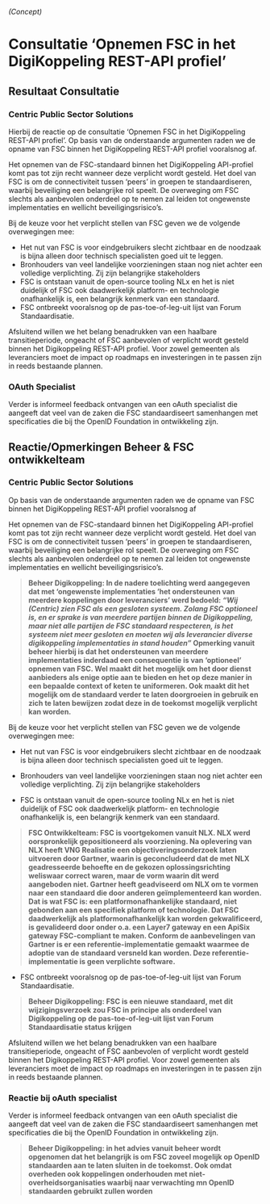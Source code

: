 _(Concept)_

# Consultatie ‘Opnemen FSC in het DigiKoppeling REST-API profiel’

## Resultaat Consultatie

### Centric Public Sector Solutions

Hierbij de reactie op de consultatie ‘Opnemen FSC in het DigiKoppeling REST-API profiel’. Op basis van de onderstaande argumenten raden we de opname van FSC binnen het DigiKoppeling REST-API profiel vooralsnog af.
 
Het opnemen van de FSC-standaard binnen het DigiKoppeling API-profiel komt pas tot zijn recht wanneer deze verplicht wordt gesteld. Het doel van FSC is om de connectiviteit tussen ‘peers’ in groepen te standaardiseren, waarbij beveiliging een belangrijke rol speelt. De overweging om FSC slechts als aanbevolen onderdeel op te nemen zal leiden tot ongewenste implementaties en wellicht beveiligingsrisico’s.
 
Bij de keuze voor het verplicht stellen van FSC geven we de volgende overwegingen mee:

- Het nut van FSC is voor eindgebruikers slecht zichtbaar en de noodzaak is bijna alleen door technisch specialisten goed uit te leggen.
- Bronhouders van veel landelijke voorzieningen staan nog niet achter een volledige verplichting. Zij zijn belangrijke stakeholders
- FSC is ontstaan vanuit de open-source tooling NLx en het is niet duidelijk of FSC ook daadwerkelijk platform- en technologie onafhankelijk is, een belangrijk kenmerk van een standaard.
- FSC ontbreekt vooralsnog op de pas-toe-of-leg-uit lijst van Forum Standaardisatie.
 
Afsluitend willen we het belang benadrukken van een haalbare transitieperiode, ongeacht of FSC aanbevolen of verplicht wordt gesteld binnen het Digikoppeling REST-API profiel. Voor zowel gemeenten als leveranciers moet de impact op roadmaps en investeringen in te passen zijn in reeds bestaande plannen.

### OAuth Specialist

Verder is informeel feedback ontvangen van een oAuth specialist die aangeeft dat veel van de zaken die FSC standaardiseert samenhangen met specificaties die bij the OpenID Foundation in ontwikkeling zijn.

## Reactie/Opmerkingen Beheer & FSC ontwikkelteam

### Centric Public Sector Solutions

Op basis van de onderstaande argumenten raden we de opname van FSC binnen het DigiKoppeling REST-API profiel vooralsnog af
 
Het opnemen van de FSC-standaard binnen het DigiKoppeling API-profiel komt pas tot zijn recht wanneer deze verplicht wordt gesteld. Het doel van FSC is om de connectiviteit tussen ‘peers’ in groepen te standaardiseren, waarbij beveiliging een belangrijke rol speelt. De overweging om FSC slechts als aanbevolen onderdeel op te nemen zal leiden tot ongewenste implementaties en wellicht beveiligingsrisico’s.


> __Beheer Digikoppeling: In de nadere toelichting werd aangegeven dat met ‘ongewenste implementaties ’het ondersteunen van meerdere koppelingen door leveranciers’ werd  bedoeld:
_“Wij (Centric) zien FSC als een gesloten systeem.  Zolang FSC optioneel is, en er sprake is van meerdere partijen binnen de Digikoppeling, maar niet alle partijen de FSC standaard respecteren, is het systeem niet meer gesloten en moeten wij als leverancier diverse digikoppeling implementaties in stand houden”_
Opmerking vanuit beheer hierbij is dat het ondersteunen van meerdere implementaties inderdaad een consequentie is van ‘optioneel’ opnemen van FSC. Wel maakt dit het mogelijk om het door dienst aanbieders als enige optie aan te bieden en het op deze manier in een bepaalde context of keten te uniformeren. Ook maakt dit het mogelijk om de standaard verder te laten doorgroeien in gebruik en zich te laten bewijzen zodat deze in de toekomst mogelijk verplicht kan worden.__

 
Bij de keuze voor het verplicht stellen van FSC geven we de volgende overwegingen mee:

- Het nut van FSC is voor eindgebruikers slecht zichtbaar en de noodzaak is bijna alleen door technisch specialisten goed uit te leggen.

- Bronhouders van veel landelijke voorzieningen staan nog niet achter een volledige verplichting. Zij zijn belangrijke stakeholders

- FSC is ontstaan vanuit de open-source tooling NLx en het is niet duidelijk of FSC ook daadwerkelijk platform- en technologie onafhankelijk is, een belangrijk kenmerk van een standaard.
  
> __FSC Ontwikkelteam: FSC is voortgekomen vanuit NLX. NLX werd oorspronkelijk gepositioneerd als voorziening. Na oplevering van NLX heeft VNG Realisatie een objectiveringsonderzoek laten uitvoeren door Gartner, waarin is geconcludeerd dat de met NLX geadresseerde behoefte en de gekozen oplossingsrichting weliswaar correct waren, maar de vorm waarin dit werd aangeboden niet. Gartner heeft geadviseerd om NLX om te vormen naar een standaard die door anderen geïmplementeerd kan worden. Dat is wat FSC is: een platformonafhankelijke standaard, niet gebonden aan een specifiek platform of technologie. Dat FSC daadwerkelijk als platformonafhankelijk kan worden gekwalificeerd, is gevalideerd door onder o.a. een Layer7 gateway en een ApiSix gateway FSC-compliant te maken. Conform de aanbevelingen van Gartner is er een referentie-implementatie gemaakt waarmee de adoptie van de standaard versneld kan worden. Deze referentie-implementatie is geen verplichte software.__

- FSC ontbreekt vooralsnog op de pas-toe-of-leg-uit lijst van Forum Standaardisatie.

> __Beheer Digikoppeling: FSC is een nieuwe standaard, met dit wijzigingsverzoek zou FSC in principe als onderdeel van Digikoppeling op de pas-toe-of-leg-uit lijst van Forum Standaardisatie status krijgen__
 
Afsluitend willen we het belang benadrukken van een haalbare transitieperiode, ongeacht of FSC aanbevolen of verplicht wordt gesteld binnen het Digikoppeling REST-API profiel. Voor zowel gemeenten als leveranciers moet de impact op roadmaps en investeringen in te passen zijn in reeds bestaande plannen.

### Reactie bij oAuth specialist
Verder is informeel feedback ontvangen van een oAuth specialist die aangeeft dat veel van de zaken die FSC standaardiseert samenhangen met specificaties die bij the OpenID Foundation in ontwikkeling zijn.

> __Beheer Digikoppeling:  in het advies vanuit beheer wordt opgenomen dat het belangrijk is om FSC zoveel mogelijk op OpenID standaarden aan te laten sluiten in de toekomst. Ook omdat overheden ook koppelingen onderhouden met niet-overheidsorganisaties waarbij naar verwachting mn OpenID standaarden gebruikt zullen worden__
